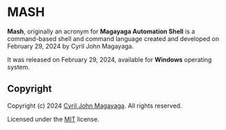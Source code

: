 # MASH

**Mash**, originally an acronym for **Magayaga Automation Shell** is a command-based shell and command language created and developed on February 29, 2024 by Cyril John Magayaga.

It was released on February 29, 2024, available for **Windows** operating system.

## Copyright

Copyright (c) 2024 [Cyril John Magayaga](https://github.com/magayaga). All rights reserved.

Licensed under the [MIT](LICENSE) license.

